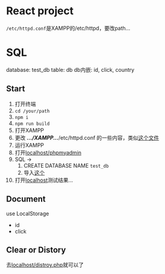 # React project
`/etc/httpd.conf`是XAMPP的/etc/httpd，要改path...

# SQL
database: test_db
table: db
db内嵌: id, click, country

## Start
1. 打开终端
2. `cd /your/path`
3. `npm i`
4. `npm run build`
5. 打开XAMPP
6. 更改 ___.../XAMPP...___/etc/httpd.conf 的一些内容，类似[这个文件](etc/httpd.conf)
7. 运行XAMPP
8. 打开[localhost/phpmyadmin](http://localhost/phpmyadmin/)
9. SQL ->
   1. CREATE DATABASE NAME `test_db`
   2. 导入[这个](etc/db.sql)
10. 打开[localhost](http://localhost)测试结果...

## Document
use LocalStorage
- id
- click

## Clear or Distory
去[localhost/distroy.php](http://localhost/distroy.php)就可以了
